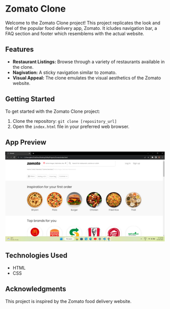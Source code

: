# Zomato Clone

Welcome to the Zomato Clone project! This project replicates the look and feel of the popular food delivery app, Zomato. It icludes navigation bar, a FAQ section and footer which resemblems with the actual website.

## Features

- **Restaurant Listings:** Browse through a variety of restaurants available in the clone.
- **Nagivation:** A sticky navigation similar to zomato.
- **Visual Appeal:** The clone emulates the visual aesthetics of the Zomato website.

## Getting Started

To get started with the Zomato Clone project:

1. Clone the repository: `git clone [repository_url]`
2. Open the `index.html` file in your preferred web browser.

## App Preview

![Zomato Clone Preview](app-preview.png)

## Technologies Used

- HTML
- CSS

## Acknowledgments

This project is inspired by the Zomato food delivery website.

